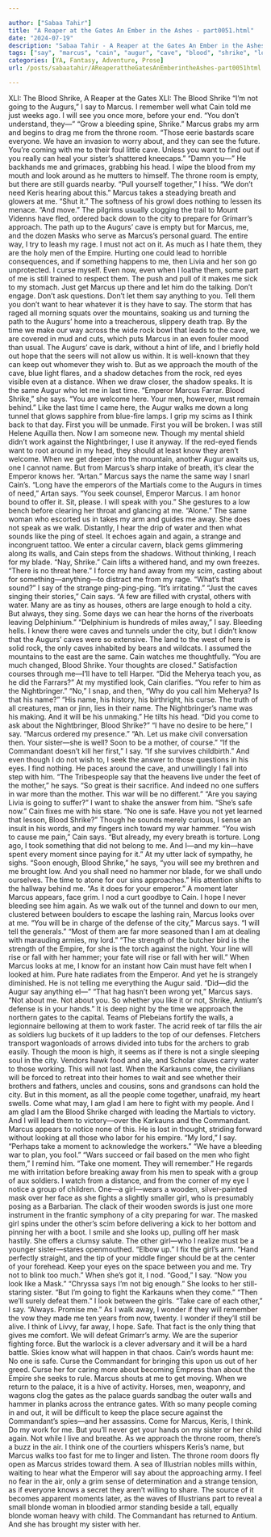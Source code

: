 ```yaml
---

author: ["Sabaa Tahir"]
title: "A Reaper at the Gates An Ember in the Ashes - part0051.html"
date: "2024-07-19"
description: "Sabaa Tahir - A Reaper at the Gates An Ember in the Ashes"
tags: ["say", "marcus", "cain", "augur", "cave", "blood", "shrike", "look", "one", "city", "name", "men", "u", "time", "emperor", "know", "come", "away", "war", "moment", "see", "take", "even", "walk", "commandant"]
categories: [YA, Fantasy, Adventure, Prose]
url: /posts/sabaatahir/AReaperattheGatesAnEmberintheAshes-part0051html

---
```



XLI: The Blood Shrike, A Reaper at the Gates
XLI: The Blood Shrike
“I’m not going to the Augurs,” I say to Marcus. I remember well what Cain told me just weeks ago. I will see you once more, before your end. “You don’t understand, they—”
“Grow a bleeding spine, Shrike.” Marcus grabs my arm and begins to drag me from the throne room. “Those eerie bastards scare everyone. We have an invasion to worry about, and they can see the future. You’re coming with me to their foul little cave. Unless you want to find out if you really can heal your sister’s shattered kneecaps.”
“Damn you—”
He backhands me and grimaces, grabbing his head. I wipe the blood from my mouth and look around as he mutters to himself. The throne room is empty, but there are still guards nearby.
“Pull yourself together,” I hiss. “We don’t need Keris hearing about this.”
Marcus takes a steadying breath and glowers at me.
“Shut it.” The softness of his growl does nothing to lessen its menace. “And move.”
The pilgrims usually clogging the trail to Mount Videnns have fled, ordered back down to the city to prepare for Grímarr’s approach. The path up to the Augurs’ cave is empty but for Marcus, me, and the dozen Masks who serve as Marcus’s personal guard. The entire way, I try to leash my rage. I must not act on it. As much as I hate them, they are the holy men of the Empire. Hurting one could lead to horrible consequences, and if something happens to me, then Livia and her son go unprotected.
I curse myself. Even now, even when I loathe them, some part of me is still trained to respect them. The push and pull of it makes me sick to my stomach. Just get Marcus up there and let him do the talking. Don’t engage. Don’t ask questions. Don’t let them say anything to you. Tell them you don’t want to hear whatever it is they have to say.
The storm that has raged all morning squats over the mountains, soaking us and turning the path to the Augurs’ home into a treacherous, slippery death trap. By the time we make our way across the wide rock bowl that leads to the cave, we are covered in mud and cuts, which puts Marcus in an even fouler mood than usual.
The Augurs’ cave is dark, without a hint of life, and I briefly hold out hope that the seers will not allow us within. It is well-known that they can keep out whomever they wish to.
But as we approach the mouth of the cave, blue light flares, and a shadow detaches from the rock, red eyes visible even at a distance. When we draw closer, the shadow speaks. It is the same Augur who let me in last time.
“Emperor Marcus Farrar. Blood Shrike,” she says. “You are welcome here. Your men, however, must remain behind.”
Like the last time I came here, the Augur walks me down a long tunnel that glows sapphire from blue-fire lamps. I grip my scims as I think back to that day. First you will be unmade. First you will be broken.
I was still Helene Aquilla then. Now I am someone new. Though my mental shield didn’t work against the Nightbringer, I use it anyway. If the red-eyed fiends want to root around in my head, they should at least know they aren’t welcome.
When we get deeper into the mountain, another Augur awaits us, one I cannot name. But from Marcus’s sharp intake of breath, it’s clear the Emperor knows her.
“Artan.” Marcus says the name the same way I snarl Cain’s.
“Long have the emperors of the Martials come to the Augurs in times of need,” Artan says. “You seek counsel, Emperor Marcus. I am honor bound to offer it. Sit, please. I will speak with you.” She gestures to a low bench before clearing her throat and glancing at me. “Alone.”
The same woman who escorted us in takes my arm and guides me away. She does not speak as we walk. Distantly, I hear the drip of water and then what sounds like the ping of steel. It echoes again and again, a strange and incongruent tattoo.
We enter a circular cavern, black gems glimmering along its walls, and Cain steps from the shadows. Without thinking, I reach for my blade.
“Nay, Shrike.” Cain lifts a withered hand, and my own freezes. “There is no threat here.”
I force my hand away from my scim, casting about for something—anything—to distract me from my rage.
“What’s that sound?” I say of the strange ping-ping-ping. “It’s irritating.”
“Just the caves singing their stories,” Cain says. “A few are filled with crystal, others with water. Many are as tiny as houses, others are large enough to hold a city. But always, they sing. Some days we can hear the horns of the riverboats leaving Delphinium.”
“Delphinium is hundreds of miles away,” I say. Bleeding hells. I knew there were caves and tunnels under the city, but I didn’t know that the Augurs’ caves were so extensive. The land to the west of here is solid rock, the only caves inhabited by bears and wildcats. I assumed the mountains to the east are the same.
Cain watches me thoughtfully. “You are much changed, Blood Shrike. Your thoughts are closed.”
Satisfaction courses through me—I’ll have to tell Harper.
“Did the Meherya teach you, as he did the Farrars?” At my mystified look, Cain clarifies. “You refer to him as the Nightbringer.”
“No,” I snap, and then, “Why do you call him Meherya? Is that his name?”
“His name, his history, his birthright, his curse. The truth of all creatures, man or jinn, lies in their name. The Nightbringer’s name was his making. And it will be his unmaking.” He tilts his head. “Did you come to ask about the Nightbringer, Blood Shrike?”
“I have no desire to be here,” I say. “Marcus ordered my presence.”
“Ah. Let us make civil conversation then. Your sister—she is well? Soon to be a mother, of course.”
“If the Commandant doesn’t kill her first,” I say. “If she survives childbirth.” And even though I do not wish to, I seek the answer to those questions in his eyes. I find nothing.
He paces around the cave, and unwillingly I fall into step with him.
“The Tribespeople say that the heavens live under the feet of the mother,” he says. “So great is their sacrifice. And indeed no one suffers in war more than the mother. This war will be no different.”
“Are you saying Livia is going to suffer?” I want to shake the answer from him. “She’s safe now.”
Cain fixes me with his stare. “No one is safe. Have you not yet learned that lesson, Blood Shrike?” Though he sounds merely curious, I sense an insult in his words, and my fingers inch toward my war hammer.
“You wish to cause me pain,” Cain says. “But already, my every breath is torture. Long ago, I took something that did not belong to me. And I—and my kin—have spent every moment since paying for it.”
At my utter lack of sympathy, he sighs. “Soon enough, Blood Shrike,” he says, “you will see my brethren and me brought low. And you shall need no hammer nor blade, for we shall undo ourselves. The time to atone for our sins approaches.” His attention shifts to the hallway behind me. “As it does for your emperor.”
A moment later Marcus appears, face grim. I nod a curt goodbye to Cain. I hope I never bleeding see him again.
As we walk out of the tunnel and down to our men, clustered between boulders to escape the lashing rain, Marcus looks over at me.
“You will be in charge of the defense of the city,” Marcus says. “I will tell the generals.”
“Most of them are far more seasoned than I am at dealing with marauding armies, my lord.”
“The strength of the butcher bird is the strength of the Empire, for she is the torch against the night. Your line will rise or fall with her hammer; your fate will rise or fall with her will.”
When Marcus looks at me, I know for an instant how Cain must have felt when I looked at him. Pure hate radiates from the Emperor. And yet he is strangely diminished. He is not telling me everything the Augur said.
“Did—did the Augur say anything el—”
“That hag hasn’t been wrong yet,” Marcus says. “Not about me. Not about you. So whether you like it or not, Shrike, Antium’s defense is in your hands.”
It is deep night by the time we approach the northern gates to the capital. Teams of Plebeians fortify the walls, a legionnaire bellowing at them to work faster. The acrid reek of tar fills the air as soldiers lug buckets of it up ladders to the top of our defenses. Fletchers transport wagonloads of arrows divided into tubs for the archers to grab easily. Though the moon is high, it seems as if there is not a single sleeping soul in the city. Vendors hawk food and ale, and Scholar slaves carry water to those working.
This will not last. When the Karkauns come, the civilians will be forced to retreat into their homes to wait and see whether their brothers and fathers, uncles and cousins, sons and grandsons can hold the city. But in this moment, as all the people come together, unafraid, my heart swells. Come what may, I am glad I am here to fight with my people. And I am glad I am the Blood Shrike charged with leading the Martials to victory.
And I will lead them to victory—over the Karkauns and the Commandant.
Marcus appears to notice none of this. He is lost in thought, striding forward without looking at all those who labor for his empire.
“My lord,” I say. “Perhaps take a moment to acknowledge the workers.”
“We have a bleeding war to plan, you fool.”
“Wars succeed or fail based on the men who fight them,” I remind him. “Take one moment. They will remember.”
He regards me with irritation before breaking away from his men to speak with a group of aux soldiers. I watch from a distance, and from the corner of my eye I notice a group of children. One—a girl—wears a wooden, silver-painted mask over her face as she fights a slightly smaller girl, who is presumably posing as a Barbarian. The clack of their wooden swords is just one more instrument in the frantic symphony of a city preparing for war.
The masked girl spins under the other’s scim before delivering a kick to her bottom and pinning her with a boot.
I smile and she looks up, pulling off her mask hastily. She offers a clumsy salute. The other girl—who I realize must be a younger sister—stares openmouthed.
“Elbow up.” I fix the girl’s arm. “Hand perfectly straight, and the tip of your middle finger should be at the center of your forehead. Keep your eyes on the space between you and me. Try not to blink too much.” When she’s got it, I nod. “Good,” I say. “Now you look like a Mask.”
“Chryssa says I’m not big enough.” She looks to her still-staring sister. “But I’m going to fight the Karkauns when they come.”
“Then we’ll surely defeat them.” I look between the girls. “Take care of each other,” I say. “Always. Promise me.”
As I walk away, I wonder if they will remember the vow they made me ten years from now, twenty. I wonder if they’ll still be alive. I think of Livvy, far away, I hope. Safe. That fact is the only thing that gives me comfort. We will defeat Grímarr’s army. We are the superior fighting force. But the warlock is a clever adversary and it will be a hard battle. Skies know what will happen in that chaos. Cain’s words haunt me: No one is safe. Curse the Commandant for bringing this upon us out of her greed. Curse her for caring more about becoming Empress than about the Empire she seeks to rule.
Marcus shouts at me to get moving. When we return to the palace, it is a hive of activity. Horses, men, weaponry, and wagons clog the gates as the palace guards sandbag the outer walls and hammer in planks across the entrance gates. With so many people coming in and out, it will be difficult to keep the place secure against the Commandant’s spies—and her assassins.
Come for Marcus, Keris, I think. Do my work for me. But you’ll never get your hands on my sister or her child again. Not while I live and breathe.
As we approach the throne room, there’s a buzz in the air. I think one of the courtiers whispers Keris’s name, but Marcus walks too fast for me to linger and listen. The throne room doors fly open as Marcus strides toward them. A sea of Illustrian nobles mills within, waiting to hear what the Emperor will say about the approaching army. I feel no fear in the air, only a grim sense of determination and a strange tension, as if everyone knows a secret they aren’t willing to share.
The source of it becomes apparent moments later, as the waves of Illustrians part to reveal a small blonde woman in bloodied armor standing beside a tall, equally blonde woman heavy with child.
The Commandant has returned to Antium.
And she has brought my sister with her.
